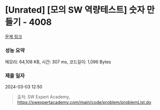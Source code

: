 # [Unrated] [모의 SW 역량테스트] 숫자 만들기 - 4008 

[문제 링크](https://swexpertacademy.com/main/code/problem/problemDetail.do?contestProbId=AWIeRZV6kBUDFAVH) 

### 성능 요약

메모리: 64,108 KB, 시간: 307 ms, 코드길이: 1,096 Bytes

### 제출 일자

2024-03-03 12:50



> 출처: SW Expert Academy, https://swexpertacademy.com/main/code/problem/problemList.do